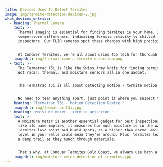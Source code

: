 ```yaml
---
title: Devices Used To Detect Termites
image: img/termite-detection-devices-2.jpg
what_devices_entries:
  - heading: Thermal Camera
    text: >-
      Thermal Imaging is essential for finding termites in your home. It detects
      temperature differences, indicating termite activity to skilled
      inspectors. Our FLIR cameras spot these changes with high precision.


      At Conquer Termites, we're all about using top tech for thorough inspections. That's why our inspectors all carry a FLIR Thermal Imaging camera. With us, you're getting an expert inspector armed with a camera that can help reveal what's going on in your home.
    imageUrl: img/thermal-camera-termite-detection.png
  - text: >-
      The Termatrac T3i is like the Swiss Army knife for finding termites. It's
      got radar, thermal, and moisture sensors all in one gadget.


      The Termatrac T3i is all about detecting motion - termite motion, that is. Think of it as a high-tech bug detector. Using its radar technology, it can sense even the tiniest movements of termites through walls, floors, you name it. 


      No need to tear anything apart; just point it where you suspect these critters might be hiding, and it tells you if there's something moving. It's a handy tool for anyone trying to catch those sneaky termites without the mess.
    heading: "Termatrac T3i - Motion Detection Device "
    imageUrl: img/termatrac-t3i.jpg
  - heading: "Moisture Meter - Termite Detection "
    text: >-
      A Moisture Meter is another essential gadget for pest inspections. Just
      like its name implies, it measures how much moisture is in the walls.
      Termites love moist and humid spots, so a higher-than-normal moisture
      level in your walls could mean they're around. Plus, termites leave behind
      a damp trail as they munch through materials. 


      That's why, at Conquer Termites Gold Coast, we always use both a Thermal Camerar and a moisture meter in every inspection. These tools help us spot termite hangouts more effectively.
    imageUrl: img/moisture-meter-detection-of-termites.jpg
---
```

